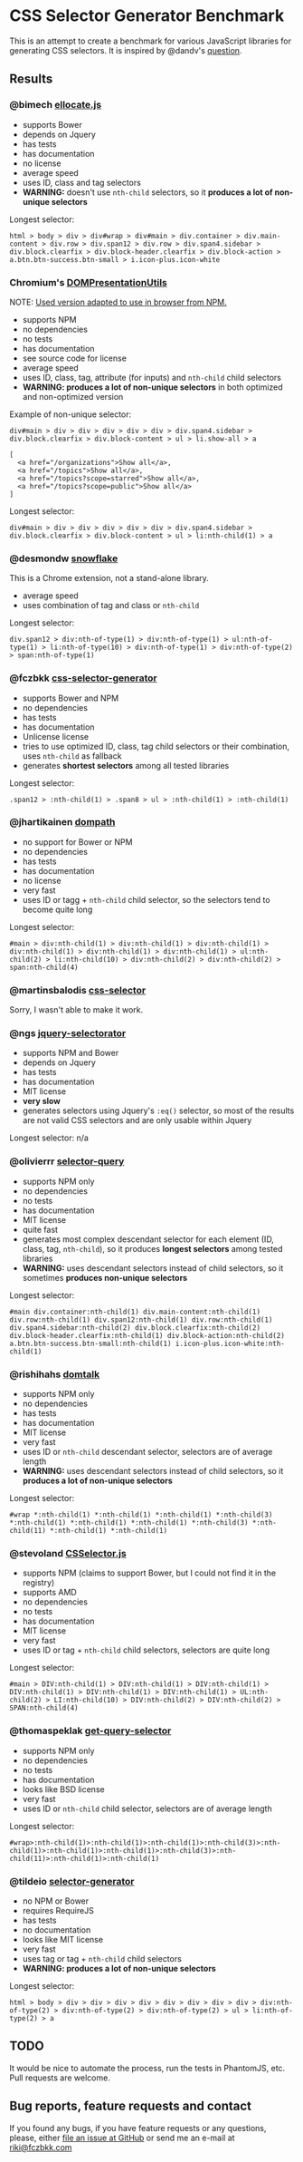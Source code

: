 # CSS Selector Generator Benchmark

This is an attempt to create a benchmark for various JavaScript libraries for generating CSS selectors. It is inspired by @dandv's [question](https://github.com/fczbkk/css-selector-generator/issues/2).

## Results

### @bimech [ellocate.js](https://github.com/bimech/ellocate.js)

* supports Bower
* depends on Jquery
* has tests
* has documentation
* no license
* average speed
* uses ID, class and tag selectors
* **WARNING:** doesn't use `nth-child` selectors, so it **produces a lot of non-unique selectors**

Longest selector:

```
html > body > div > div#wrap > div#main > div.container > div.main-content > div.row > div.span12 > div.row > div.span4.sidebar > div.block.clearfix > div.block-header.clearfix > div.block-action > a.btn.btn-success.btn-small > i.icon-plus.icon-white
```

### Chromium's [DOMPresentationUtils](https://chromium.googlesource.com/chromium/blink/+/master/Source/devtools/front_end/components/DOMPresentationUtils.js)

NOTE: [Used version adapted to use in browser from NPM.](https://www.npmjs.com/package/cssman)

* supports NPM
* no dependencies
* no tests
* has documentation
* see source code for license
* average speed
* uses ID, class, tag, attribute (for inputs) and `nth-child` child selectors
* **WARNING: produces a lot of non-unique selectors** in both optimized and non-optimized version

Example of non-unique selector:

```
div#main > div > div > div > div > div > div.span4.sidebar > div.block.clearfix > div.block-content > ul > li.show-all > a

[
  <a href=​"/​organizations">​Show all​</a>​,
  <a href=​"/​topics">​Show all​</a>​,
  <a href=​"/​topics?scope=starred">​Show all​</a>​,
  <a href=​"/​topics?scope=public">​Show all​</a>​
]
```

Longest selector:

```
div#main > div > div > div > div > div > div.span4.sidebar > div.block.clearfix > div.block-content > ul > li:nth-child(1) > a
```

### @desmondw [snowflake](https://github.com/desmondw/snowflake)

This is a Chrome extension, not a stand-alone library.

* average speed
* uses combination of tag and class or `nth-child`

Longest selector:

```
div.span12 > div:nth-of-type(1) > div:nth-of-type(1) > ul:nth-of-type(1) > li:nth-of-type(10) > div:nth-of-type(1) > div:nth-of-type(2) > span:nth-of-type(1)
```

### @fczbkk [css-selector-generator](https://github.com/fczbkk/css-selector-generator)

* supports Bower and NPM
* no dependencies
* has tests
* has documentation
* Unlicense license
* tries to use optimized ID, class, tag child selectors or their combination, uses `nth-child` as fallback
* generates **shortest selectors** among all tested libraries

Longest selector:

```
.span12 > :nth-child(1) > .span8 > ul > :nth-child(1) > :nth-child(1)
```

### @jhartikainen [dompath](https://github.com/jhartikainen/dompath)

* no support for Bower or NPM
* no dependencies
* has tests
* has documentation
* no license
* very fast
* uses ID or tagg + `nth-child` child selector, so the selectors tend to become quite long

Longest selector:

```
#main > div:nth-child(1) > div:nth-child(1) > div:nth-child(1) > div:nth-child(1) > div:nth-child(1) > div:nth-child(1) > ul:nth-child(2) > li:nth-child(10) > div:nth-child(2) > div:nth-child(2) > span:nth-child(4)
```

### @martinsbalodis [css-selector](https://github.com/martinsbalodis/css-selector)

Sorry, I wasn't able to make it work.


### @ngs [jquery-selectorator](https://github.com/ngs/jquery-selectorator)

* supports NPM and Bower
* depends on Jquery
* has tests
* has documentation
* MIT license
* **very slow**
* generates selectors using Jquery's `:eq()` selector, so most of the results are not valid CSS selectors and are only usable within Jquery

Longest selector: n/a


### @olivierrr [selector-query](https://github.com/olivierrr/selector-query)

* supports NPM only
* no dependencies
* no tests
* has documentation
* MIT license
* quite fast
* generates most complex descendant selector for each element (ID, class, tag, `nth-child`), so it produces **longest selectors** among tested libraries
* **WARNING:** uses descendant selectors instead of child selectors, so it sometimes **produces non-unique selectors**

Longest selector:

```
#main div.container:nth-child(1) div.main-content:nth-child(1) div.row:nth-child(1) div.span12:nth-child(1) div.row:nth-child(1) div.span4.sidebar:nth-child(2) div.block.clearfix:nth-child(2) div.block-header.clearfix:nth-child(1) div.block-action:nth-child(2) a.btn.btn-success.btn-small:nth-child(1) i.icon-plus.icon-white:nth-child(1)
```

### @rishihahs [domtalk](https://github.com/rishihahs/domtalk)

* supports NPM only
* no dependencies
* has tests
* has documentation
* MIT license
* very fast
* uses ID or `nth-child` descendant selector, selectors are of average length
* **WARNING:** uses descendant selectors instead of child selectors, so it **produces a lot of non-unique selectors**

Longest selector:

```
#wrap *:nth-child(1) *:nth-child(1) *:nth-child(1) *:nth-child(3) *:nth-child(1) *:nth-child(1) *:nth-child(1) *:nth-child(3) *:nth-child(11) *:nth-child(1) *:nth-child(1)
```

### @stevoland [CSSelector.js](https://github.com/stevoland/CSSelector.js)

* supports NPM (claims to support Bower, but I could not find it in the registry)
* supports AMD
* no dependencies
* no tests
* has documentation
* MIT license
* very fast
* uses ID or tag + `nth-child` child selectors, selectors are quite long

Longest selector:

```
#main > DIV:nth-child(1) > DIV:nth-child(1) > DIV:nth-child(1) > DIV:nth-child(1) > DIV:nth-child(1) > DIV:nth-child(1) > UL:nth-child(2) > LI:nth-child(10) > DIV:nth-child(2) > DIV:nth-child(2) > SPAN:nth-child(4)
```

### @thomaspeklak [get-query-selector](https://github.com/thomaspeklak/get-query-selector)

* supports NPM only
* no dependencies
* no tests
* has documentation
* looks like BSD license
* very fast
* uses ID or `nth-child` child selector, selectors are of average length

Longest selector:

```
#wrap>:nth-child(1)>:nth-child(1)>:nth-child(1)>:nth-child(3)>:nth-child(1)>:nth-child(1)>:nth-child(1)>:nth-child(3)>:nth-child(11)>:nth-child(1)>:nth-child(1)
```

### @tildeio [selector-generator](https://github.com/tildeio/selector-generator)

* no NPM or Bower
* requires RequireJS
* has tests
* no documentation
* looks like MIT license
* very fast
* uses tag or tag + `nth-child` child selectors
* **WARNING: produces a lot of non-unique selectors**

Longest selector:

```
html > body > div > div > div > div > div > div > div > div > div:nth-of-type(2) > div:nth-of-type(2) > div:nth-of-type(2) > ul > li:nth-of-type(2) > a
```


## TODO

It would be nice to automate the process, run the tests in PhantomJS, etc. Pull requests are welcome.

## Bug reports, feature requests and contact

If you found any bugs, if you have feature requests or any questions, please, either [file an issue at GitHub](https://github.com/fczbkk/css-selector-generator-benchmark/issues) or send me an e-mail at [riki@fczbkk.com](mailto:riki@fczbkk.com?subject=CSSSelectorGeneratorBenchmark)
